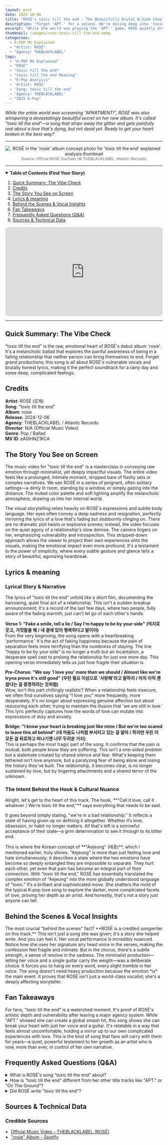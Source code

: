 ```yaml
---
layout: post
date: 2025-10-06
title: "ROSÉ's toxic till the end - The Beautifully Brutal B-Side Stealing Hearts"
description: "Forget 'APT.' for a second. We're diving deep into 'toxic till the end,' the raw, heartbreaking gem from ROSÉ's album 'rosie' that everyone's whispering about. This is the real story."
excerpt: "While the world was playing the 'APT.' game, ROSÉ quietly dropped a masterpiece about a love that's beautifully broken. Let's break down the lyrics, meaning, and raw emotion of 'toxic till the end.'"
thumbnail: /images/rose-toxic-till-the-end.webp
categories:
  - K-POP MV Explained
  - "Artist: ROSÉ"
  - "Agency: THEBLACKLABEL"
tags:
  - "K-POP MV Explained"
  - "ROSÉ"
  - "toxic till the end"
  - "toxic till the end Meaning"
  - "K-Pop Analysis"
  - 'Artist: ROSÉ'
  - 'Song: toxic till the end'
  - 'Agency: THEBLACKLABEL'
  - "2025 K-Pop"
---
```


<p>
<em>While the entire world was screaming "APARTMENT!", ROSÉ was also whispering a devastatingly beautiful secret on her new album. It's called "toxic till the end"—a song that strips away the glitter and gets painfully real about a love that's dying, but not dead yet. Ready to get your heart broken in the best way?</em>
</p>

---

<div align="center">
<img src="/images/rose-toxic-till-the-end.webp" alt="ROSÉ in the 'rosie' album concept photo for 'toxic till the end' explained analysis thumbnail" />
<br>
<span style="font-size:12px;color:#666;">Source: Official ROSÉ YouTube (© THEBLACKLABEL, Atlantic Records)</span>
</div>

---

<details open>
<summary><strong>Table of Contents (Find Your Story)</strong></summary>
<ol>
<li><a href="#tldr">Quick Summary: The Vibe Check</a></li>
<li><a href="#quick-facts">Credits</a></li>
<li><a href="#story-on-screen">The Story You See on Screen</a></li>
<li><a href="#lyrics-meaning">Lyrics & meaning</a></li>
<li><a href="#bts-insights">Behind the Scenes & Vocal Insights</a></li>
<li><a href="#fan-takeaways">Fan Takeaways</a></li>
<li><a href="#qna">Frequently Asked Questions (Q&A)</a></li>
<li><a href="#sources">Sources & Technical Data</a></li>
</ol>
</details>

<div style="position:relative;padding-bottom:56.25%;height:0;overflow:hidden;border-radius:12px;">
<iframe src="https://www.youtube.com/embed/eA0lHNZ1KCA?rel=0"
title="ROSÉ - toxic till the end (Official Music Video) Explained"
style="position:absolute;top:0;left:0;width:100%;height:100%;border:0;"
allowfullscreen
loading="lazy"></iframe>
</div>

---

<a name="tldr"></a>
<h2>Quick Summary: The Vibe Check</h2>
"toxic till the end" is the raw, emotional heart of ROSÉ's debut album 'rosie'. It's a melancholic ballad that explores the painful awareness of being in a failing relationship that neither person can bring themselves to end. Forget grand productions; this song is all about ROSÉ's vulnerable vocals and brutally honest lyrics, making it the perfect soundtrack for a rainy day and some deep, complicated feelings.

<a name="quick-facts"></a>
<h2>Credits</h2>
<div class="quick-facts-grid">
<div><strong>Artist</strong>: ROSÉ (로제)</div>
<div><strong>Song</strong>: “toxic till the end”</div>
<div><strong>Album</strong>: rosie</div>
<div><strong>Release</strong>: 2024-12-06</div>
<div><strong>Agency</strong>: THEBLACKLABEL / Atlantic Records</div>
<div><strong>Director</strong>: N/A (Official Music Video)</div>
<div><strong>Genre</strong>: Pop / Ballad</div>
<div><strong>MV ID</strong>: eA0lHNZ1KCA</div>
</div>

<a name="story-on-screen"></a>
<h2>The Story You See on Screen</h2>
<p>
The music video for "toxic till the end" is a masterclass in conveying raw emotion through minimalist, yet deeply impactful visuals. The entire video feels like a prolonged, intimate moment, stripped bare of flashy sets or complex narratives. We see ROSÉ in a series of poignant, often solitary settings—a dimly lit room, standing by a window, or simply gazing into the distance. The muted color palette and soft lighting amplify the melancholic atmosphere, drawing us into her internal world.
</p>
<p>
The visual storytelling relies heavily on ROSÉ's expressions and subtle body language. Her eyes often convey a deep sadness and resignation, perfectly mirroring the lyrics of a love that's fading but stubbornly clinging on. There are no dramatic plot twists or explosive scenes; instead, the video focuses on the quiet agony of a relationship's slow demise. The camera lingers on her, emphasizing vulnerability and introspection. This stripped-down approach allows the viewer to project their own experiences onto the visuals, making the emotional impact even more profound. It's a testament to the power of simplicity, where every subtle gesture and glance tells a story of beautiful, agonizing heartbreak.
</p>

<a name="lyrics-meaning"></a>
<h2>Lyrics & meaning</h2>

<h3>Lyrical Story & Narrative</h3>
<p>
The lyrics of "toxic till the end" unfold like a short film, documenting the harrowing, quiet final act of a relationship. This isn't a sudden breakup announcement; it's a record of the last few days, where two people, fully aware of the fading warmth, just can't let go of each other's hands.
</p>
<p>
<strong>Verse 1: "Fake a smile, tell a lie / Say I'm happy to be by your side" (억지로 웃고, 거짓말을 해 / 네 곁에 있어 행복하다고 말이야)</strong><br>
From the very beginning, the song opens with a heartbreaking 'performance.' It's the act of faking happiness because the pain of separation feels more terrifying than the numbness of staying. The line "happy to be by your side" is no longer a truth but an incantation, a desperate spell cast to prolong the relationship for just one more day. This opening verse immediately tells us just how fragile their situation is.
</p>
<p>
<strong>Pre-Chorus: "We say 'I love you' more than we should / Almost like we're tryna prove it's still good" (우린 필요 이상으로 '사랑해'라고 말하지 / 마치 아직 괜찮다는 걸 증명하려는 것처럼)</strong><br>
Wow, isn't this part chillingly realistic? When a relationship feels insecure, we often find ourselves saying "I love you" more frequently, more desperately. It's no longer about expressing genuine affection but about reassuring each other, trying to maintain the illusion that 'we are still in love.' This lyric perfectly captures how the words of love can mutate into expressions of duty and anxiety.
</p>
<p>
<strong>Bridge: "I know your heart is breaking just like mine / But we're too scared to leave this all behind" (네 마음도 나처럼 부서지고 있는 걸 알아 / 하지만 우린 이 모든 걸 뒤로하고 떠나기엔 너무 두려운 거지)</strong><br>
This is perhaps the most tragic part of the song. It confirms that the pain is mutual; both people know they are suffering. This isn't a one-sided problem but a stalemate created by shared silence and fear. What's keeping them tethered isn't love anymore, but a paralyzing fear of being alone and losing the history they've built. The relationship, it becomes clear, is no longer sustained by love, but by lingering attachments and a shared terror of the unknown.
</p>

<h3>The Intent Behind the Hook & Cultural Nuance</h3>
<p>
Alright, let's get to the heart of this track. The hook, **"Call it love, call it whatever / We're toxic till the end,"** says everything that needs to be said.
</p>
<p>
It goes beyond simply stating, "we're in a bad relationship." It reflects a state of having given up on defining it altogether. Whether it’s love, obsession, or habit no longer matters. All that's left is a sorrowful acceptance of their state—a grim determination to see it through to its bitter end.
</p>
<p>
This is where the Korean concept of **"Aejeung" (애증)**, which I mentioned earlier, truly shines. "Aejeung" is more than just feeling love and hate simultaneously; it describes a state where the two emotions have become so deeply entangled they are impossible to separate. They hurt each other, yet even that pain has become an integral part of their connection. With "toxic till the end," ROSÉ has essentially translated the complex emotion of "Aejeung" into the more globally understood language of "toxic." It’s a brilliant and sophisticated move. She shatters the mold of the typical K-pop love song to explore the darker, more complicated facets of love, proving her depth as an artist. And honestly, that's not a story just anyone can tell.
</p>

<a name="bts-insights"></a>
<h2>Behind the Scenes & Vocal Insights</h2>
<p>The most crucial "behind the scenes" fact? **ROSÉ is a credited songwriter on this track.** This isn't just a song she was given; it's a story she helped write. And you can feel it. Her vocal performance is incredibly nuanced. Notice how she uses her signature airy head voice in the verses, making the confession feel fragile and intimate. But in the chorus, there's a subtle strength, a sense of resolve in the sadness. The minimalist production—letting her voice and a single guitar carry the weight—was a deliberate choice. It forces you to hang on every word, every slight tremble in her voice. The song doesn't need heavy production because the emotion *is* the main event. It proves that ROSÉ isn't just a world-class vocalist; she's a deeply affecting storyteller.</p>

<a name="fan-takeaways"></a>
<h2>Fan Takeaways</h2>
<p>For fans, "toxic till the end" is a watershed moment. It's proof of ROSÉ's artistic depth and vulnerability after leaving a major agency system. While "APT." showed she can create a global smash hit, this song shows she can break your heart with just her voice and a guitar. It's relatable in a way that feels almost uncomfortable, holding a mirror up to our own complicated experiences with love. This is the kind of song that fans will carry with them for years—a quiet, powerful testament to her growth as an artist who is now, more than ever, in control of her own narrative.</p>

<a name="qna"></a>
<h2>Frequently Asked Questions (Q&A)</h2>

<details class="faq-item">
  <summary class="faq-question">What is ROSÉ's song "toxic till the end" about?</summary>
  <div class="faq-answer">
    <p>It's about the painful, final stages of a failing relationship where both people know it's over but are unable to let go. The song explores the complex emotions of love and resentment ("Aejeung") that keep them tied together.</p>
  </div>
</details>

<details class="faq-item">
  <summary class="faq-question">How is "toxic till the end" different from her other title tracks like "APT." or "On The Ground"?</summary>
  <div class="faq-answer">
    <p>Unlike the high-energy, anthemic nature of "APT." or the self-love declaration of "On The Ground," "toxic till the end" is a stripped-back, acoustic ballad. It focuses entirely on lyrical storytelling and raw vocal emotion rather than choreography or a massive sound.</p>
  </div>
</details>

<details class="faq-item">
  <summary class="faq-question">Did ROSÉ write "toxic till the end"?</summary>
  <div class="faq-answer">
    <p>Yes, ROSÉ is credited as one of the songwriters for "toxic till the end." This adds a layer of personal authenticity to the song's emotional and honest lyrics.</p>
  </div>
</details>

<a name="sources"></a>
<h2>Sources & Technical Data</h2>
<h3>Credible Sources</h3>
<ul style="padding-left:18px; margin:0 0 12px;">
<li><a href="https://youtu.be/eA0lHNZ1KCA" rel="nofollow noopener" target="_blank">Official Music Video - THEBLACKLABEL (ROSÉ)</a></li>
<li><a href="https://open.spotify.com/album/3fS83hJ2iYYv0aR32p3kF1" rel="nofollow noopener" target="_blank">"rosie" Album - Spotify</a></li>
</ul>

<script type="application/ld+json">
{
"@context": "https://schema.org",
"@type": "MusicVideoObject",
"name": "ROSÉ - toxic till the end (Official Music Video) Explained",
"description": "Forget 'APT.' for a second. We're diving deep into 'toxic till the end,' the raw, heartbreaking gem from ROSÉ's album 'rosie' that everyone's whispering about. This is the real story.",
"byArtist": {
"@type": "MusicGroup",
"name": "ROSÉ"
},
"uploadDate": "2024-12-06T00:00:00Z",
"thumbnailUrl": "https://[내 사이트 주소]/images/rose-toxic-till-the-end.webp",
"embedUrl": "https://www.youtube.com/embed/eA0lHNZ1KCA",
"publisher": {
"@type": "Organization",
"name": "THEBLACKLABEL"
}
}
</script>

<script type="application/ld+json">
{
  "@context": "https://schema.org",
  "@type": "FAQPage",
  "mainEntity": [
    {
      "@type": "Question",
      "name": "What is ROSÉ's song \"toxic till the end\" about?",
      "acceptedAnswer": {
        "@type": "Answer",
        "text": "It's about the painful, final stages of a failing relationship where both people know it's over but are unable to let go. The song explores the complex emotions of love and resentment (\"Aejeung\") that keep them tied together."
      }
    },
    {
      "@type": "Question",
      "name": "How is \"toxic till the end\" different from her other title tracks like \"APT.\" or \"On The Ground\"?",
      "acceptedAnswer": {
        "@type": "Answer",
        "text": "Unlike the high-energy, anthemic nature of \"APT.\" or the self-love declaration of \"On The Ground,\" \"toxic till the end\" is a stripped-back, acoustic ballad. It focuses entirely on lyrical storytelling and raw vocal emotion rather than choreography or a massive sound."
      }
    },
    {
      "@type": "Question",
      "name": "Did ROSÉ write \"toxic till the end\"?",
      "acceptedAnswer": {
        "@type": "Answer",
        "text": "Yes, ROSÉ is credited as one of the songwriters for \"toxic till the end.\" This adds a layer of personal authenticity to the song's emotional and honest lyrics."
      }
    }
  ]
}
</script>
